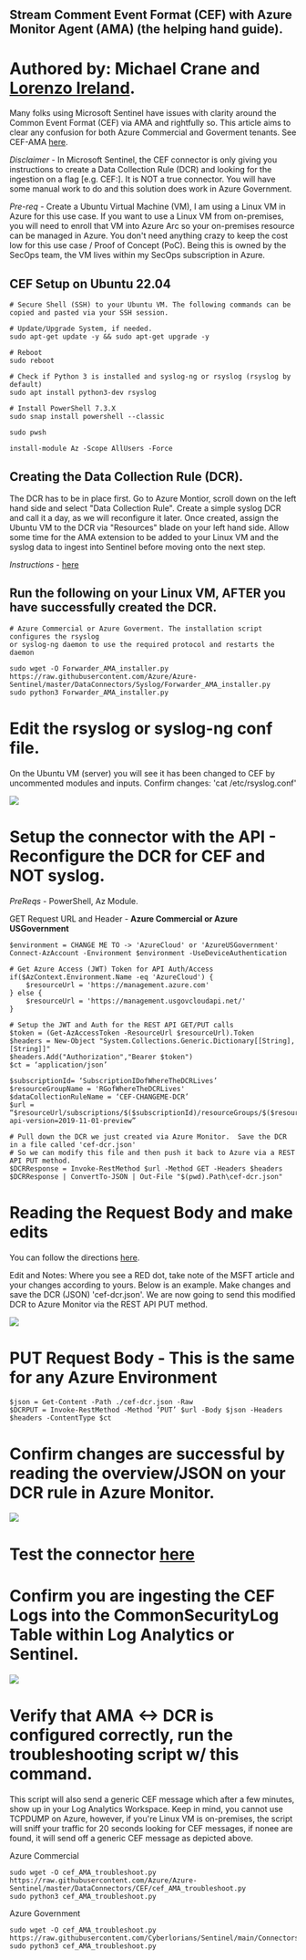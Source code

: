 ## Stream Comment Event Format (CEF) with Azure Monitor Agent (AMA) (the helping hand guide). ##
# Authored by: Michael Crane and [Lorenzo Ireland](https://github.com/dcodev1702). #

Many folks using Microsoft Sentinel have issues with clarity around the Common Event Format (CEF) via AMA and rightfully so. This article aims to clear any confusion for both Azure Commercial and Goverment tenants. See CEF-AMA [here](https://learn.microsoft.com/en-us/azure/sentinel/connect-cef-ama).

*Disclaimer* - In Microsoft Sentinel, the CEF connector is only giving you instructions to create a Data Collection Rule (DCR) and looking for the ingestion on a flag [e.g. CEF:]. It is NOT a true connector. You will have some manual work to do and this solution does work in Azure Government. 

*Pre-req* - Create a Ubuntu Virtual Machine (VM), I am using a Linux VM in Azure for this use case. If you want to use a Linux VM from on-premises, you will need to enroll that VM into Azure Arc so your on-premises resource can be managed in Azure.  You don't need anything crazy to keep the cost low for this use case / Proof of Concept (PoC). Being this is owned by the SecOps team, the VM lives within my SecOps subscription in Azure.

## CEF Setup on Ubuntu 22.04

```
# Secure Shell (SSH) to your Ubuntu VM. The following commands can be copied and pasted via your SSH session.

# Update/Upgrade System, if needed.
sudo apt-get update -y && sudo apt-get upgrade -y

# Reboot
sudo reboot

# Check if Python 3 is installed and syslog-ng or rsyslog (rsyslog by default) 
sudo apt install python3-dev rsyslog

# Install PowerShell 7.3.X
sudo snap install powershell --classic

sudo pwsh

install-module Az -Scope AllUsers -Force

```

## Creating the Data Collection Rule (DCR).

The DCR has to be in place first. Go to Azure Montior, scroll down on the left hand side and select "Data Collection Rule".  Create a simple syslog DCR and call it a day, as we will reconfigure it later. Once created, assign the Ubuntu VM to the DCR via "Resources" blade on your left hand side.  Allow some time for the AMA extension to be added to your Linux VM and the syslog data to ingest into Sentinel before moving onto the next step. 

*Instructions* - [here](https://learn.microsoft.com/en-us/azure/sentinel/forward-syslog-monitor-agent)

## Run the following on your Linux VM, AFTER you have successfully created the DCR. 

```
# Azure Commercial or Azure Goverment. The installation script configures the rsyslog 
or syslog-ng daemon to use the required protocol and restarts the daemon

sudo wget -O Forwarder_AMA_installer.py https://raw.githubusercontent.com/Azure/Azure-Sentinel/master/DataConnectors/Syslog/Forwarder_AMA_installer.py
sudo python3 Forwarder_AMA_installer.py 

```
# Edit the rsyslog or syslog-ng conf file. 
On the Ubuntu VM (server) you will see it has been changed to CEF by uncommented modules and inputs. Confirm changes: 'cat /etc/rsyslog.conf'

![](https://github.com/Cyberlorians/uploadedimages/blob/main/cefmagrsyslog.png)

# Setup the connector with the API - Reconfigure the DCR for CEF and NOT syslog. 

*PreReqs* - PowerShell, Az Module.

GET Request URL and Header - **Azure Commercial or Azure USGovernment** 
 
```
$environment = CHANGE ME TO -> 'AzureCloud' or 'AzureUSGovernment'
Connect-AzAccount -Environment $environment -UseDeviceAuthentication

# Get Azure Access (JWT) Token for API Auth/Access 
if($AzContext.Environment.Name -eq 'AzureCloud') {
    $resourceUrl = 'https://management.azure.com'
} else {
    $resourceUrl = 'https://management.usgovcloudapi.net/'
}

# Setup the JWT and Auth for the REST API GET/PUT calls 
$token = (Get-AzAccessToken -ResourceUrl $resourceUrl).Token
$headers = New-Object "System.Collections.Generic.Dictionary[[String],[String]]"
$headers.Add("Authorization","Bearer $token")
$ct = ‘application/json’

$subscriptionId= ‘SubscriptionIDofWhereTheDCRLives’
$resourceGroupName = 'RGofWhereTheDCRLives'
$dataCollectionRuleName = ‘CEF-CHANGEME-DCR’
$url = “$resourceUrl/subscriptions/$($subscriptionId)/resourceGroups/$($resourceGroupName)/providers/Microsoft.Insights/dataCollectionRules/$($dataCollectionRuleName)?api-version=2019-11-01-preview”

# Pull down the DCR we just created via Azure Monitor.  Save the DCR in a file called 'cef-dcr.json'
# So we can modify this file and then push it back to Azure via a REST API PUT method.
$DCRResponse = Invoke-RestMethod $url -Method GET -Headers $headers
$DCRResponse | ConvertTo-JSON | Out-File "$(pwd).Path\cef-dcr.json"
```

# Reading the Request Body and make edits

You can follow the directions [here](https://learn.microsoft.com/en-us/azure/sentinel/connect-cef-ama#request-body). 

Edit and Notes: Where you see a RED dot, take note of the MSFT article and your changes according to yours. Below is an example. Make changes and save the DCR (JSON) 'cef-dcr.json'. We are now going to send this modified DCR to Azure Monitor via the REST API PUT method.

![](https://github.com/Cyberlorians/uploadedimages/blob/main/cefdcredit.png)

# PUT Request Body - **This is the same for any Azure Environment**

```
$json = Get-Content -Path ./cef-dcr.json -Raw
$DCRPUT = Invoke-RestMethod -Method ‘PUT’ $url -Body $json -Headers $headers -ContentType $ct
```

# Confirm changes are successful by reading the overview/JSON on your DCR rule in Azure Monitor.

![](https://github.com/Cyberlorians/uploadedimages/blob/main/CEFcompleteDCR.png)

# Test the connector [here](https://learn.microsoft.com/en-us/azure/sentinel/connect-cef-ama#test-the-connector)

# Confirm you are ingesting the CEF Logs into the CommonSecurityLog Table within Log Analytics or Sentinel.

![](https://github.com/Cyberlorians/uploadedimages/blob/main/SentinelCEFProof.png)

# Verify that AMA <-> DCR is configured correctly, run the troubleshooting script w/ this command.
This script will also send a generic CEF message which after a few minutes, show up in your Log Analytics Workspace.
Keep in mind, you cannot use TCPDUMP on Azure, however, if you're Linux VM is on-premises, the script will sniff your traffic for 20 seconds looking for CEF messages, if nonee are found, it will send off a generic CEF message as depicted above.

Azure Commercial
```
sudo wget -O cef_AMA_troubleshoot.py https://raw.githubusercontent.com/Azure/Azure-Sentinel/master/DataConnectors/CEF/cef_AMA_troubleshoot.py
sudo python3 cef_AMA_troubleshoot.py
```

Azure Government
```
sudo wget -O cef_AMA_troubleshoot.py https://raw.githubusercontent.com/Cyberlorians/Sentinel/main/Connectors/CEF/cef_AMA_troubleshoot.py
sudo python3 cef_AMA_troubleshoot.py
```
